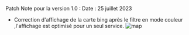 Patch Note pour la version 1.0 :
Date : 25 juillet 2023
- Correction d'affichage de la carte bing après le filtre en mode couleur ,l'affichage est optimisé pour un seul service. 
![map](https://github.com/abekkali/OrangeRPRM/assets/115674977/cb86531f-6922-49f9-9b39-2a0125da23fa)
